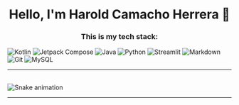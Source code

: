 
<h1 align="center">Hello, I'm Harold Camacho Herrera 👋</h1>

<h3 align="center">This is my tech stack:</h3>

![Kotlin](https://img.shields.io/badge/kotlin-%237F52FF.svg?style=for-the-badge&logo=kotlin&logoColor=white)
![Jetpack Compose](https://img.shields.io/badge/Jetpack%20Compose-x?style=for-the-badge&logo=jetpackcompose&logoColor=white&logoSize=auto&color=%234285F4)
![Java](https://img.shields.io/badge/java-%23ED8B00.svg?style=for-the-badge&logo=openjdk&logoColor=white)
![Python](https://img.shields.io/badge/python-3670A0?style=for-the-badge&logo=python&logoColor=white)
![Streamlit](https://img.shields.io/badge/streamlit-x?style=for-the-badge&logo=streamlit&logoColor=white&color=%23FF4B4B)
![Markdown](https://img.shields.io/badge/markdown-%23000000.svg?style=for-the-badge&logo=markdown&logoColor=white)
![Git](https://img.shields.io/badge/git-%23F05033.svg?style=for-the-badge&logo=git&logoColor=white)
![MySQL](https://img.shields.io/badge/mysql-4479A1.svg?style=for-the-badge&logo=mysql&logoColor=white)

---

<br clear="both">
<img src="https://raw.githubusercontent.com/sentryrama/sentryrama/output/snake.svg" alt="Snake animation" />

---
